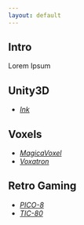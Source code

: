 ```yaml
---
layout: default
---
```


## Intro

Lorem Ipsum

## Unity3D

* _[Ink](./pages/ink.html)_

## Voxels

* _[MagicaVoxel](./pages/magicavoxel.html)_
* _[Voxatron](./pages/voxatron.html)_

## Retro Gaming

* _[PICO-8](./pages/pico-8.html)_
* _[TIC-80](./pages/tic-80.html)_
